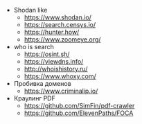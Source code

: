 - Shodan like
	- https://www.shodan.io/
	- https://search.censys.io/
	- https://hunter.how/
	- https://www.zoomeye.org/
- who is search
	- https://osint.sh/
	- https://viewdns.info/
	- http://whoishistory.ru/
	- https://www.whoxy.com/
- Пробивка доменов
	- https://www.criminalip.io/
- Краулинг PDF
	- https://github.com/SimFin/pdf-crawler
	- https://github.com/ElevenPaths/FOCA